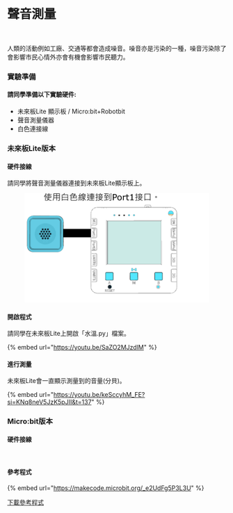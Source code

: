 # 聲音測量

<figure><img src="https://files.gitbook.com/v0/b/gitbook-x-prod.appspot.com/o/spaces%2F6uJvpXC43onNIIwhMlWo%2Fuploads%2FU1NQKOt5z4AaHc4AY3g7%2Fimage.png?alt=media&#x26;token=72e9f9c9-72d7-4647-9003-b5d8c20a8e1a" alt=""><figcaption></figcaption></figure>

人類的活動例如工廠、交通等都會造成噪音。噪音亦是污染的一種，噪音污染除了會影響市民心情外亦會有機會影響市民聽力。

### 實驗準備

#### 請同學準備以下實驗硬件:

* 未來板Lite 顯示板 / Micro:bit+Robotbit
* 聲音測量儀器
* 白色連接線

### 未來板Lite版本

#### 硬件接線

請同學將聲音測量儀器連接到未來板Lite顯示板上。

<figure><img src="../../.gitbook/assets/soundsensor_wiring.png" alt=""><figcaption></figcaption></figure>

#### 開啟程式

請同學在未來板Lite上開啟「水溫.py」檔案。

{% embed url="https://youtu.be/SaZO2MJzdlM" %}

#### 進行測量

未來板Lite會一直顯示測量到的音量(分貝)。

{% embed url="https://youtu.be/keSccyhM_FE?si=KNq8neV5JzK5pJII&t=137" %}

### Micro:bit版本

#### 硬件接線

<figure><img src="https://sharinghub.kittenbot.hk/~gitbook/image?url=https%3A%2F%2F879637118-files.gitbook.io%2F%7E%2Ffiles%2Fv0%2Fb%2Fgitbook-x-prod.appspot.com%2Fo%2Fspaces%252F6uJvpXC43onNIIwhMlWo%252Fuploads%252Fzx5gJAyiRPw9ONns2Qv5%252Fsound_wire.png%3Falt%3Dmedia%26token%3D17b54525-b8f7-4eed-84b6-8f3bc57ae1f6&#x26;width=768&#x26;dpr=1&#x26;quality=100&#x26;sign=5a34efd0&#x26;sv=1" alt=""><figcaption></figcaption></figure>

#### 參考程式

{% embed url="https://makecode.microbit.org/_e2UdFg5P3L3U" %}

[下載參考程式](https://makecode.microbit.org/_e2UdFg5P3L3U)
